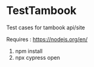 # TestTambook
Test cases for tambook api/site


Requires : https://nodejs.org/en/

1. npm install 
2. npx cypress open
